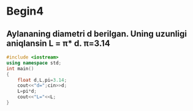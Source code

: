 # Begin4
## Aylananing diametri d berilgan. Uning uzunligi aniqlansin L = π* d. π=3.14
```cpp
#include <iostream>
using namespace std;
int main()
{
	float d,L,pi=3.14;
	cout<<"d=";cin>>d;
	L=pi*d;
	cout<<"L="<<L;
}
```
